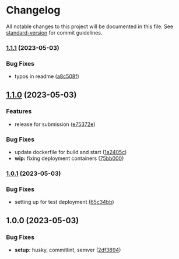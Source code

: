 # Changelog

All notable changes to this project will be documented in this file. See [standard-version](https://github.com/conventional-changelog/standard-version) for commit guidelines.

### [1.1.1](https://github.com/Bankole2000/tonic-challenge/compare/v1.1.0...v1.1.1) (2023-05-03)


### Bug Fixes

* typos in readme ([a8c508f](https://github.com/Bankole2000/tonic-challenge/commit/a8c508f17daa0b500b8f75b28758849e385e4c77))

## [1.1.0](https://github.com/Bankole2000/tonic-challenge/compare/v1.0.1...v1.1.0) (2023-05-03)


### Features

* release for submission ([e75372e](https://github.com/Bankole2000/tonic-challenge/commit/e75372e2449c1038a68d5e9c583e1c1a66c75a08))


### Bug Fixes

* update dockerfile for build and start ([1a2405c](https://github.com/Bankole2000/tonic-challenge/commit/1a2405cdf1ad8290c9ecb0c3ed5dc393bce8fd6f))
* **wip:** fixing deployment containers ([75bb000](https://github.com/Bankole2000/tonic-challenge/commit/75bb00053b59665b4b7ba8deafca77d141cbb74a))

### [1.0.1](https://github.com/Bankole2000/tonic-challenge/compare/v1.0.0...v1.0.1) (2023-05-03)


### Bug Fixes

* setting up for test deployment ([65c34bb](https://github.com/Bankole2000/tonic-challenge/commit/65c34bb83471ecaa83dc1cb481dfceb44d5cdec0))

## 1.0.0 (2023-05-03)


### Bug Fixes

* **setup:** husky, commitlint, semver ([2df3894](https://github.com/Bankole2000/tonic-challenge/commit/2df3894b589ae4d522af69f53a1483fb04a10861))
